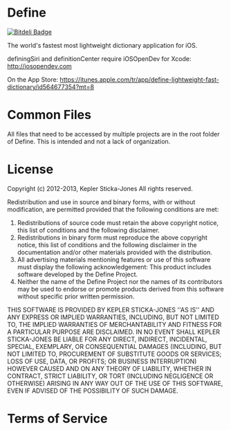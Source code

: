Define
======

[![Bitdeli Badge](https://d2weczhvl823v0.cloudfront.net/k2b6s9j/Define/trend.png)](https://bitdeli.com/free "Bitdeli Badge")

The world's fastest most lightweight dictionary application for iOS.

definingSiri and definitionCenter require iOSOpenDev for Xcode: http://iosopendev.com

On the App Store: https://itunes.apple.com/tr/app/define-lightweight-fast-dictionary/id564677354?mt=8

Common Files
============

All files that need to be accessed by multiple projects are in the root folder of Define. This is intended and not a lack of organization.

License
=======

Copyright (c) 2012-2013, Kepler Sticka-Jones
All rights reserved.

Redistribution and use in source and binary forms, with or without
modification, are permitted provided that the following conditions are met:
1. Redistributions of source code must retain the above copyright
   notice, this list of conditions and the following disclaimer.
2. Redistributions in binary form must reproduce the above copyright
   notice, this list of conditions and the following disclaimer in the
   documentation and/or other materials provided with the distribution.
3. All advertising materials mentioning features or use of this software
   must display the following acknowledgement:
   This product includes software developed by the Define Project.
4. Neither the name of the Define Project nor the
   names of its contributors may be used to endorse or promote products
   derived from this software without specific prior written permission.

THIS SOFTWARE IS PROVIDED BY KEPLER STICKA-JONES ''AS IS'' AND ANY
EXPRESS OR IMPLIED WARRANTIES, INCLUDING, BUT NOT LIMITED TO, THE IMPLIED
WARRANTIES OF MERCHANTABILITY AND FITNESS FOR A PARTICULAR PURPOSE ARE
DISCLAIMED. IN NO EVENT SHALL KEPLER STICKA-JONES BE LIABLE FOR ANY
DIRECT, INDIRECT, INCIDENTAL, SPECIAL, EXEMPLARY, OR CONSEQUENTIAL DAMAGES
(INCLUDING, BUT NOT LIMITED TO, PROCUREMENT OF SUBSTITUTE GOODS OR SERVICES;
LOSS OF USE, DATA, OR PROFITS; OR BUSINESS INTERRUPTION) HOWEVER CAUSED AND
ON ANY THEORY OF LIABILITY, WHETHER IN CONTRACT, STRICT LIABILITY, OR TORT
(INCLUDING NEGLIGENCE OR OTHERWISE) ARISING IN ANY WAY OUT OF THE USE OF THIS
SOFTWARE, EVEN IF ADVISED OF THE POSSIBILITY OF SUCH DAMAGE.

Terms of Service
================

